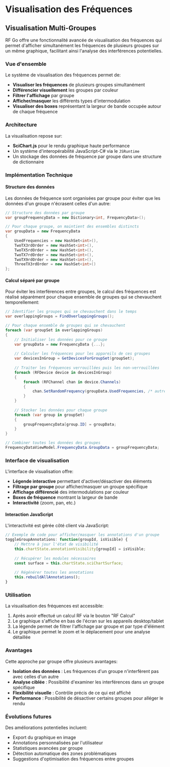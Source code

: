 # Visualisation des Fréquences

## Visualisation Multi-Groupes

RF Go offre une fonctionnalité avancée de visualisation des fréquences qui permet d'afficher simultanément les fréquences de plusieurs groupes sur un même graphique, facilitant ainsi l'analyse des interférences potentielles.

### Vue d'ensemble

Le système de visualisation des fréquences permet de:

- **Visualiser les fréquences** de plusieurs groupes simultanément
- **Différencier visuellement** les groupes par couleur
- **Filtrer l'affichage** par groupe
- **Afficher/masquer** les différents types d'intermodulation
- **Visualiser des boxes** représentant la largeur de bande occupée autour de chaque fréquence

### Architecture

La visualisation repose sur:

- **SciChart.js** pour le rendu graphique haute performance
- Un système d'interopérabilité JavaScript-C# via le `JSRuntime`
- Un stockage des données de fréquence par groupe dans une structure de dictionnaire

### Implémentation Technique

#### Structure des données

Les données de fréquence sont organisées par groupe pour éviter que les données d'un groupe n'écrasent celles d'un autre:

```csharp
// Structure des données par groupe
var groupFrequencyData = new Dictionary<int, FrequencyData>();

// Pour chaque groupe, on maintient des ensembles distincts
var groupData = new FrequencyData
{
    UsedFrequencies = new HashSet<int>(),
    TwoTX3rdOrder = new HashSet<int>(),
    TwoTX5rdOrder = new HashSet<int>(),
    TwoTX7rdOrder = new HashSet<int>(),
    TwoTX9rdOrder = new HashSet<int>(),
    ThreeTX3rdOrder = new HashSet<int>()
};
```

#### Calcul séparé par groupe

Pour éviter les interférences entre groupes, le calcul des fréquences est réalisé séparément pour chaque ensemble de groupes qui se chevauchent temporellement:

```csharp
// Identifier les groupes qui se chevauchent dans le temps
var overlappingGroups = FindOverlappingGroups();

// Pour chaque ensemble de groupes qui se chevauchent
foreach (var groupSet in overlappingGroups)
{
    // Initialiser les données pour ce groupe
    var groupData = new FrequencyData {...};
    
    // Calculer les fréquences pour les appareils de ces groupes
    var devicesInGroup = GetDevicesForGroupSet(groupSet);
    
    // Traiter les fréquences verrouillées puis les non-verrouillées
    foreach (RFDevice device in devicesInGroup)
    {
        foreach (RFChannel chan in device.Channels)
        {
            chan.SetRandomFrequency(groupData.UsedFrequencies, /* autres ensembles */);
        }
    }
    
    // Stocker les données pour chaque groupe
    foreach (var group in groupSet)
    {
        groupFrequencyData[group.ID] = groupData;
    }
}

// Combiner toutes les données des groupes
FrequencyDataViewModel.FrequencyData.GroupData = groupFrequencyData;
```

### Interface de visualisation

L'interface de visualisation offre:

- **Légende interactive** permettant d'activer/désactiver des éléments
- **Filtrage par groupe** pour afficher/masquer un groupe spécifique
- **Affichage différencié** des intermodulations par couleur
- **Boxes de fréquence** montrant la largeur de bande
- **Interactivité** (zoom, pan, etc.)

#### Interaction JavaScript

L'interactivité est gérée côté client via JavaScript:

```javascript
// Exemple de code pour afficher/masquer les annotations d'un groupe
toggleGroupAnnotations: function(groupId, isVisible) {
    // Mettre à jour l'état de visibilité
    this.chartState.annotationVisibility[groupId] = isVisible;
    
    // Récupérer les modules nécessaires
    const surface = this.chartState.sciChartSurface;
    
    // Régénérer toutes les annotations
    this.rebuildAllAnnotations();
}
```

### Utilisation

La visualisation des fréquences est accessible:

1. Après avoir effectué un calcul RF via le bouton "RF Calcul"
2. Le graphique s'affiche en bas de l'écran sur les appareils desktop/tablet
3. La légende permet de filtrer l'affichage par groupe et par type d'élément
4. Le graphique permet le zoom et le déplacement pour une analyse détaillée

### Avantages

Cette approche par groupe offre plusieurs avantages:

- **Isolation des données** : Les fréquences d'un groupe n'interfèrent pas avec celles d'un autre
- **Analyse ciblée** : Possibilité d'examiner les interférences dans un groupe spécifique
- **Flexibilité visuelle** : Contrôle précis de ce qui est affiché
- **Performance** : Possibilité de désactiver certains groupes pour alléger le rendu

### Évolutions futures

Des améliorations potentielles incluent:

- Export du graphique en image
- Annotations personnalisées par l'utilisateur
- Statistiques avancées par groupe
- Détection automatique des zones problématiques
- Suggestions d'optimisation des fréquences entre groupes
